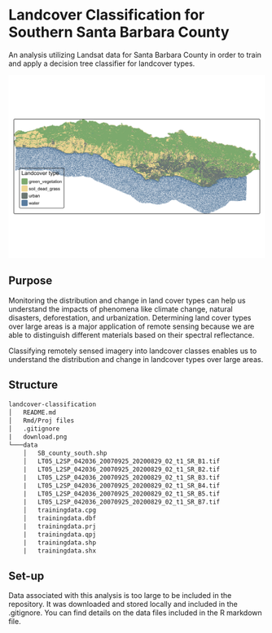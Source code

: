 # Landcover Classification for Southern Santa Barbara County

An analysis utilizing Landsat data for Santa Barbara County in order to train and apply a decision tree classifier for landcover types.

![Figure 1: Final Result of Classification](download.png)

## Purpose

Monitoring the distribution and change in land cover types can help us understand the impacts of phenomena like climate change, natural disasters, deforestation, and urbanization. Determining land cover types over large areas is a major application of remote sensing because we are able to distinguish different materials based on their spectral reflectance.

Classifying remotely sensed imagery into landcover classes enables us to understand the distribution and change in landcover types over large areas.

## Structure

```         
landcover-classification
│   README.md
│   Rmd/Proj files    
│   .gitignore
|   download.png
└───data
    │   SB_county_south.shp
    │   LT05_L2SP_042036_20070925_20200829_02_t1_SR_B1.tif
    |   LT05_L2SP_042036_20070925_20200829_02_t1_SR_B2.tif
    |   LT05_L2SP_042036_20070925_20200829_02_t1_SR_B3.tif
    |   LT05_L2SP_042036_20070925_20200829_02_t1_SR_B4.tif
    |   LT05_L2SP_042036_20070925_20200829_02_t1_SR_B5.tif
    |   LT05_L2SP_042036_20070925_20200829_02_t1_SR_B7.tif
    │   trainingdata.cpg
    │   trainingdata.dbf
    |   trainingdata.prj
    |   trainingdata.qpj
    |   trainingdata.shp
    |   trainingdata.shx
```

## Set-up

Data associated with this analysis is too large to be included in the repository. It was downloaded and stored locally and included in the .gitignore. You can find details on the data files included in the R markdown file.
